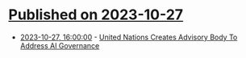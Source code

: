 # [Published on 2023-10-27](index.md)

* [2023-10-27, 16:00:00](https://slashdot.org/story/23/10/27/134251/united-nations-creates-advisory-body-to-address-ai-governance?utm_source=rss1.0mainlinkanon&utm_medium=feed) - [United Nations Creates Advisory Body To Address AI Governance](https://slashdot.org/story/23/10/27/134251/united-nations-creates-advisory-body-to-address-ai-governance?utm_source=rss1.0mainlinkanon&utm_medium=feed)
